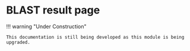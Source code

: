 
# BLAST result page

!!! warning "Under Construction"

    This documentation is still being developed as this module is being upgraded.

